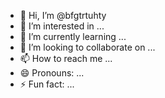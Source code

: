 - 👋 Hi, I’m @bfgtrtuhty
- 👀 I’m interested in ...
- 🌱 I’m currently learning ...
- 💞️ I’m looking to collaborate on ...
- 📫 How to reach me ...
- 😄 Pronouns: ...
- ⚡ Fun fact: ...

<!---
bfgtrtuhty/bfgtrtuhty is a ✨ special ✨ repository because its `README.md` (this file) appears on your GitHub profile.
You can click the Preview link to take a look at your changes.
--->
